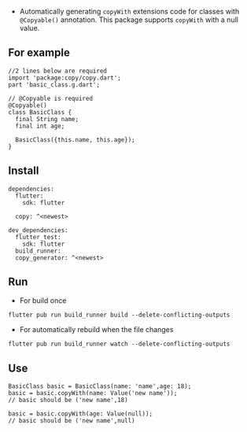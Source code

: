 * Automatically generating `copyWith` extensions code for classes with `@Copyable()` annotation.
This package supports `copyWith` with a null value.

## For example
```
//2 lines below are required
import 'package:copy/copy.dart';
part 'basic_class.g.dart';

// @Copyable is required
@Copyable()
class BasicClass {
  final String name;
  final int age;

  BasicClass({this.name, this.age});
}
```

## Install

```
dependencies:
  flutter:
    sdk: flutter

  copy: ^<newest>

dev_dependencies:
  flutter_test:
    sdk: flutter
  build_runner:
  copy_generator: ^<newest>
```

## Run

* For build once

`flutter pub run build_runner build --delete-conflicting-outputs`

* For automatically rebuild when the file changes

`flutter pub run build_runner watch --delete-conflicting-outputs`

## Use

```
BasicClass basic = BasicClass(name: 'name',age: 18);
basic = basic.copyWith(name: Value('new name'));
// basic should be ('new name',18)

basic = basic.copyWith(age: Value(null));
// basic should be ('new name',null)
```
